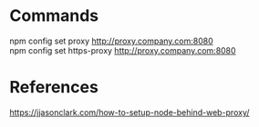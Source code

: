 # Commands  
npm config set proxy http://proxy.company.com:8080  
npm config set https-proxy http://proxy.company.com:8080  

# References  
https://jjasonclark.com/how-to-setup-node-behind-web-proxy/  
